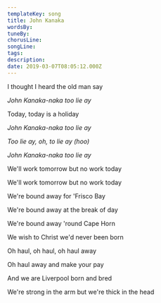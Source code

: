 ```yaml
---
templateKey: song
title: John Kanaka  
wordsBy:
tuneBy:
chorusLine:
songLine:
tags:
description:
date: 2019-03-07T08:05:12.000Z
---
```

I thought I heard the old man say

*John Kanaka-naka too lie ay*

Today, today is a holiday

*John Kanaka-naka too lie ay*

*Too lie ay, oh, to lie ay (hoo)*

*John Kanaka-naka too lie ay*

We\'ll work tomorrow but no work today

We\'ll work tomorrow but no work today

We\'re bound away for \'Frisco Bay

We\'re bound away at the break of day

We\'re bound away \'round Cape Horn

We wish to Christ we\'d never been born

Oh haul, oh haul, oh haul away

Oh haul away and make your pay

And we are Liverpool born and bred

We\'re strong in the arm but we\'re thick in the head
